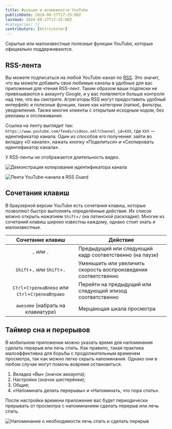 ```yaml
---
title: Функции и возможности YouTube
publishDate: 2024-08-27T17:25:00Z
lastmod: 2024-08-27T17:25:00Z
#categories: []
contributors: [kttrickster]
---
```


Скрытые или малоизвестные полезные функции YouTube, которые официально
поддерживаются.

<!--more-->

## RSS-лента

Вы можете подписаться на любой YouTube-канал по [RSS](/wiki/rss). Это значит,
что вы можете добавить свои любимые каналы в удобные для вас приложения для
чтения RSS-лент. Таким образом ваши подписки не привязываются к аккаунту Google,
и у вас появляется больше контроля над тем, что вы смотрите. Агрегаторы RSS
могут предоставить удобный интерфейс и полезные функции, такие как категории
(папки), фильтры, уведомления. Также многие клиенты с открытым исходным кодом,
без рекламы и отслеживания.

Ссылка на ленту выглядит так:
`https://www.youtube.com/feeds/videos.xml?channel_id=XXX`, где `XXX` —
идентификатор канала. Один из способов его получения: зайти во вкладку
«О канале», нажать кнопку «Поделиться» и «Скопировать идентификатор канала».

У RSS-ленты не отображается длительность видео.

![Демонстрация копирования идентификатора канала](copy_id.jpg)

![Лента YouTube-канала в RSS Guard](rss.jpg)

## Сочетания клавиш

В браузерной версии YouTube есть сочетания клавиш, которые позволяют быстро
выполнять определённые действия. Их список можно открыть нажатием `Shift`+`/`
(на латинской раскладке). Многие из сочетаний клавиш широко известны каждому,
однако стоит знать и малоизвестные.

|Сочетание клавиш|Действие|
|:--------------:|--------|
|`,` или `.`|Предыдущий или следующий кадр соответственно (на паузе)
|`Shift`+`,` или `Shift`+`.`|Уменьшить или увеличить скорость воспроизведения соответственно
|`Ctrl`+`СтрелкаВлево` или `Ctrl`+`СтрелкаВправо`|Перейти на предыдущий или следующий эпизод соответственно
|`awesome` (набрать на клавиатуре)|Мерцающая шкала просмотра

## Таймер сна и перерывов

В мобильном приложении можно указать время для напоминания сделать перерыв или
лечь спать. Как правило, такая практика малоэффективна для борьбы с
продолжительным временем просмотра, так как можно легко скрыть напоминания.
Однако они в любом случае могут помочь вовремя остановиться.

1. Вкладка «Вы» (значок аккаунта);
2. Настройки (значок шестерёнки);
3. Общие;
4. «Напоминать делать перерывы» и «Напоминать, что пора спать».

После настройки времени приложение вас будет периодически прерывать от просмотра
с напоминанием сделать перерыв или лечь спать.

![Напоминание о необходимости лечь спать и сделать перерыв](sleep_timer.webp)
